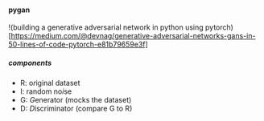 #### pygan
!(building a generative adversarial network in python using pytorch)[https://medium.com/@devnag/generative-adversarial-networks-gans-in-50-lines-of-code-pytorch-e81b79659e3f]

##### components
- R: o*r*iginal dataset
- I: random no*i*se
- G: *G*enerator (mocks the dataset)
- D: *D*iscriminator (compare G to R)


